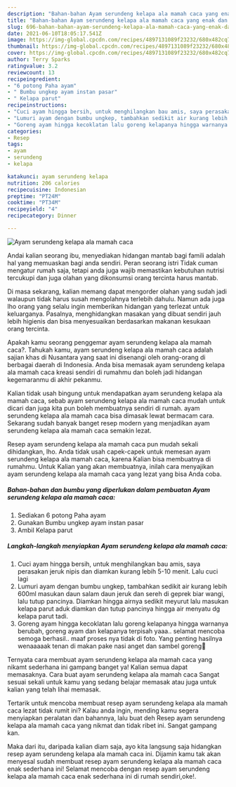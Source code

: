 ```yaml
---
description: "Bahan-bahan Ayam serundeng kelapa ala mamah caca yang enak dan Mudah Dibuat"
title: "Bahan-bahan Ayam serundeng kelapa ala mamah caca yang enak dan Mudah Dibuat"
slug: 696-bahan-bahan-ayam-serundeng-kelapa-ala-mamah-caca-yang-enak-dan-mudah-dibuat
date: 2021-06-10T18:05:17.541Z
image: https://img-global.cpcdn.com/recipes/4897131089f23232/680x482cq70/ayam-serundeng-kelapa-ala-mamah-caca-foto-resep-utama.jpg
thumbnail: https://img-global.cpcdn.com/recipes/4897131089f23232/680x482cq70/ayam-serundeng-kelapa-ala-mamah-caca-foto-resep-utama.jpg
cover: https://img-global.cpcdn.com/recipes/4897131089f23232/680x482cq70/ayam-serundeng-kelapa-ala-mamah-caca-foto-resep-utama.jpg
author: Terry Sparks
ratingvalue: 3.2
reviewcount: 13
recipeingredient:
- "6 potong Paha ayam"
- " Bumbu ungkep ayam instan pasar"
- " Kelapa parut"
recipeinstructions:
- "Cuci ayam hingga bersih, untuk menghilangkan bau amis, saya perasakan jeruk nipis dan diamkan kurang lebih 5-10 menit. Lalu cuci lagi"
- "Lumuri ayam dengan bumbu ungkep, tambahkan sedikit air kurang lebih 600ml masukan daun salam daun jeruk dan sereh di geprek biar wangi, lalu tutup pancinya. Diamkan hingga airnya sedikit meyurut lalu masukan kelapa parut aduk diamkan dan tutup pancinya hingga air menyatu dg kelapa parut tadi."
- "Goreng ayam hingga kecoklatan lalu goreng kelapanya hingga warnanya berubah, goreng ayam dan kelapanya terpisah yaaa.. selamat mencoba semoga berhasil.. maaf proses nya tidak di foto. Yang penting hasilnya wenaaaaak tenan di makan pake nasi anget dan sambel goreng🤤"
categories:
- Resep
tags:
- ayam
- serundeng
- kelapa

katakunci: ayam serundeng kelapa 
nutrition: 206 calories
recipecuisine: Indonesian
preptime: "PT24M"
cooktime: "PT34M"
recipeyield: "4"
recipecategory: Dinner

---
```



![Ayam serundeng kelapa ala mamah caca](https://img-global.cpcdn.com/recipes/4897131089f23232/680x482cq70/ayam-serundeng-kelapa-ala-mamah-caca-foto-resep-utama.jpg)

Andai kalian seorang ibu, menyediakan hidangan mantab bagi famili adalah hal yang memuaskan bagi anda sendiri. Peran seorang istri Tidak cuman mengatur rumah saja, tetapi anda juga wajib memastikan kebutuhan nutrisi tercukupi dan juga olahan yang dikonsumsi orang tercinta harus mantab.

Di masa  sekarang, kalian memang dapat mengorder olahan yang sudah jadi walaupun tidak harus susah mengolahnya terlebih dahulu. Namun ada juga lho orang yang selalu ingin memberikan hidangan yang terlezat untuk keluarganya. Pasalnya, menghidangkan masakan yang dibuat sendiri jauh lebih higienis dan bisa menyesuaikan berdasarkan makanan kesukaan orang tercinta. 



Apakah kamu seorang penggemar ayam serundeng kelapa ala mamah caca?. Tahukah kamu, ayam serundeng kelapa ala mamah caca adalah sajian khas di Nusantara yang saat ini disenangi oleh orang-orang di berbagai daerah di Indonesia. Anda bisa memasak ayam serundeng kelapa ala mamah caca kreasi sendiri di rumahmu dan boleh jadi hidangan kegemaranmu di akhir pekanmu.

Kalian tidak usah bingung untuk mendapatkan ayam serundeng kelapa ala mamah caca, sebab ayam serundeng kelapa ala mamah caca mudah untuk dicari dan juga kita pun boleh membuatnya sendiri di rumah. ayam serundeng kelapa ala mamah caca bisa dimasak lewat bermacam cara. Sekarang sudah banyak banget resep modern yang menjadikan ayam serundeng kelapa ala mamah caca semakin lezat.

Resep ayam serundeng kelapa ala mamah caca pun mudah sekali dihidangkan, lho. Anda tidak usah capek-capek untuk memesan ayam serundeng kelapa ala mamah caca, karena Kalian bisa membuatnya di rumahmu. Untuk Kalian yang akan membuatnya, inilah cara menyajikan ayam serundeng kelapa ala mamah caca yang lezat yang bisa Anda coba.

<!--inarticleads1-->

##### Bahan-bahan dan bumbu yang diperlukan dalam pembuatan Ayam serundeng kelapa ala mamah caca:

1. Sediakan 6 potong Paha ayam
1. Gunakan  Bumbu ungkep ayam instan pasar
1. Ambil  Kelapa parut




<!--inarticleads2-->

##### Langkah-langkah menyiapkan Ayam serundeng kelapa ala mamah caca:

1. Cuci ayam hingga bersih, untuk menghilangkan bau amis, saya perasakan jeruk nipis dan diamkan kurang lebih 5-10 menit. Lalu cuci lagi
1. Lumuri ayam dengan bumbu ungkep, tambahkan sedikit air kurang lebih 600ml masukan daun salam daun jeruk dan sereh di geprek biar wangi, lalu tutup pancinya. Diamkan hingga airnya sedikit meyurut lalu masukan kelapa parut aduk diamkan dan tutup pancinya hingga air menyatu dg kelapa parut tadi.
1. Goreng ayam hingga kecoklatan lalu goreng kelapanya hingga warnanya berubah, goreng ayam dan kelapanya terpisah yaaa.. selamat mencoba semoga berhasil.. maaf proses nya tidak di foto. Yang penting hasilnya wenaaaaak tenan di makan pake nasi anget dan sambel goreng🤤




Ternyata cara membuat ayam serundeng kelapa ala mamah caca yang nikamt sederhana ini gampang banget ya! Kalian semua dapat memasaknya. Cara buat ayam serundeng kelapa ala mamah caca Sangat sesuai sekali untuk kamu yang sedang belajar memasak atau juga untuk kalian yang telah lihai memasak.

Tertarik untuk mencoba membuat resep ayam serundeng kelapa ala mamah caca lezat tidak rumit ini? Kalau anda ingin, mending kamu segera menyiapkan peralatan dan bahannya, lalu buat deh Resep ayam serundeng kelapa ala mamah caca yang nikmat dan tidak ribet ini. Sangat gampang kan. 

Maka dari itu, daripada kalian diam saja, ayo kita langsung saja hidangkan resep ayam serundeng kelapa ala mamah caca ini. Dijamin kamu tak akan menyesal sudah membuat resep ayam serundeng kelapa ala mamah caca enak sederhana ini! Selamat mencoba dengan resep ayam serundeng kelapa ala mamah caca enak sederhana ini di rumah sendiri,oke!.

